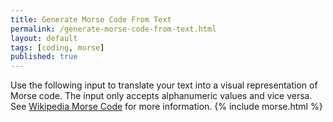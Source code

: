 ```yaml
---
title: Generate Morse Code From Text
permalink: /generate-morse-code-from-text.html
layout: default
tags: [coding, morse]
published: true
---
```

Use the following input to translate your text into a visual representation of Morse code. The input only accepts alphanumeric values and vice versa. See [Wikipedia Morse Code](https://en.wikipedia.org/wiki/Morse_code) for more information.
{% include morse.html %}
